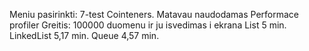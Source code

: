 Meniu pasirinkti: 7-test Cointeners.
Matavau naudodamas Performace profiler
Greitis:
100000 duomenu ir ju isvedimas i ekrana
List<T> 5 min.
LinkedList<T> 5,17 min.
Queue<T> 4,57 min.
